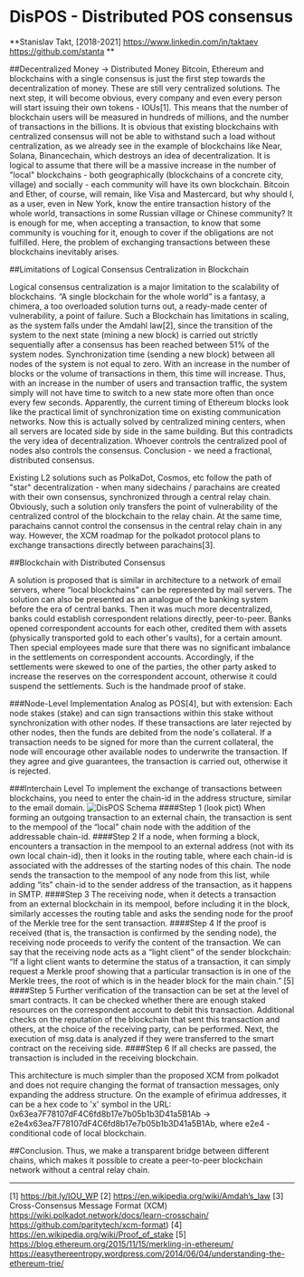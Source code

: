 # DisPOS -  Distributed  POS  consensus
**Stanislav Takt, [2018-2021]
https://www.linkedin.com/in/taktaev
https://github.com/stanta   **

##Decentralized Money -> Distributed Money
Bitcoin, Ethereum and blockchains with a single consensus is just the first step towards the decentralization of money. These are still very centralized solutions. The next step, it will become obvious, every company and even every person will start issuing their own tokens - IOUs[1]. This means that the number of blockchain users will be measured in hundreds of millions, and the number of transactions in the billions. It is obvious that existing blockchains with centralized consensus will not be able to withstand such a load without centralization, as we already see in the example of blockchains like Near, Solana, Binancechain, which destroys an idea of ​​​​decentralization. It is logical to assume that there will be a massive increase in the number of "local" blockchains - both geographically (blockchains of a concrete city, village) and socially - each community will have its own blockchain.
Bitcoin and Ether, of course, will remain, like Visa and Mastercard, but why should I, as a user, even in New York, know the entire transaction history of the whole world, transactions in some Russian village or Chinese community? It is enough for me, when accepting a transaction, to know that some community is vouching for it, enough to cover if the obligations are not fulfilled.
Here, the problem of exchanging transactions between these blockchains inevitably arises.

##Limitations of Logical Consensus Centralization in Blockchain

Logical consensus centralization is a major limitation to the scalability of blockchains. “A single blockchain for the whole world” is a fantasy, a chimera, a too overloaded solution turns out, a ready-made center of vulnerability, a point of failure.
Such a Blockchain has limitations in scaling, as the system falls under the Amdahl law[2], since the transition of the system to the next state (mining a new block) is carried out strictly sequentially after a consensus has been reached between 51% of the system nodes. Synchronization time (sending a new block) between all nodes of the system is not equal to zero. With an increase in the number of blocks or the volume of transactions in them, this time will increase. Thus, with an increase in the number of users and transaction traffic, the system simply will not have time to switch to a new state more often than once every few seconds. Apparently, the current timing of Ethereum blocks look like the practical limit of synchronization time on existing communication networks.
 Now this is actually solved by centralized mining centers, when all servers are located side by side in the same building. But this contradicts the very idea of ​​decentralization. Whoever controls the centralized pool of nodes also controls the consensus.
Conclusion - we need a fractional, distributed consensus.


Existing L2 solutions such as PolkaDot, Cosmos, etc follow the path of "star" decentralization - when many sidechains / parachains are created with their own consensus, synchronized through a central relay chain. Obviously, such a solution only transfers the point of vulnerability of the centralized control of the blockchain to the relay chain. At the same time, parachains cannot control the consensus in the central relay chain in any way.
However, the XCM roadmap for the polkadot protocol plans to exchange transactions directly between parachains[3]. 

##Blockchain with Distributed Consensus 

A solution is proposed that is similar in architecture to a network of email servers, where “local blockchains” can be represented by mail servers. 
The solution can also be presented as an analogue of the banking system before the era of central banks. Then it was much more decentralized, banks could establish correspondent relations directly, peer-to-peer. Banks opened correspondent accounts for each other, credited them with assets (physically transported gold to each other's vaults), for a certain amount. Then special employees made sure that there was no significant imbalance in the settlements on correspondent accounts. Accordingly, if the settlements were skewed to one of the parties, the other party asked to increase the reserves on the correspondent account, otherwise it could suspend the settlements. Such is the handmade proof of stake. 


###Node-Level Implementation
Analog as POS[4], but with extension: Each node stakes (stake) and can sign transactions within this stake without synchronization with other nodes. If these transactions are later rejected by other nodes, then the funds are debited from the node's collateral.
If a transaction needs to be signed for more than the current collateral, the node will encourage other available nodes to underwrite the transaction. If they agree and give guarantees, the transaction is carried out, otherwise it is rejected.

###Interchain  Level
To implement the exchange of transactions between blockchains, you need to enter the chain-id in the address structure, similar to the email domain.
![DisPOS Schema](https://github.com/stanta/dispos/blob/main/DisPOS.jpg?raw=true)
####Step 1 (look pict)
When forming an outgoing transaction to an external chain, the transaction is sent to the mempool of the “local” chain node with the addition of the addressable chain-id.
####Step 2
If a node, when forming a block, encounters a transaction in the mempool to an external address (not with its own local chain-id), then it looks in the routing table, where each chain-id is associated with the addresses of the starting nodes of this chain. The node sends the transaction to the mempool of any node from this list, while adding “its” chain-id to the sender address of the transaction, as it happens in SMTP.
####Step 3
The receiving node, when it detects a transaction from an external blockchain in its mempool, before including it in the block, similarly accesses the routing table and asks the sending node for the proof of the Merkle tree for the sent transaction. 
####Step 4
If the proof is received (that is, the transaction is confirmed by the sending node), the receiving node proceeds to verify the content of the transaction.
We can say that the receiving node acts as a “light client” of the sender blockchain: “If a light client wants to determine the status of a transaction, it can simply request a Merkle proof showing that a particular transaction is in one of the Merkle trees, the root of which is in the header block for the main chain.” [5]
####Step 5
Further verification of the transaction can be set at the level of smart contracts. It can be checked whether there are enough staked resources on the correspondent account to debit this transaction. Additional checks on the reputation of the blockchain that sent this transaction and others, at the choice of the receiving party, can be performed.
Next, the execution of msg.data is analyzed if they were transferred to the smart contract on the receiving side. 
####Step 6
If all checks are passed, the transaction is included in the receiving blockchain.
  

This architecture is much simpler than the proposed XCM from polkadot and does not require changing the format of transaction messages, only expanding the address structure. On the example of efirimua addresses, it can be a hex code to 'x' symbol in the URL: 0x63ea7F78107dF4C6fd8b17e7b05b1b3D41a5B1Ab -> e2e4x63ea7F78107dF4C6fd8b17e7b05b1b3D41a5B1Ab, where e2e4 - conditional code of local blockchain.

##Conclusion.
Thus, we make a transparent bridge between different chains, which makes it possible to create a peer-to-peer blockchain network without a central relay chain. 




________________
[1] https://bit.ly/IOU_WP
[2] https://en.wikipedia.org/wiki/Amdah’s_law 
[3] Cross-Consensus Message Format (XCM) https://wiki.polkadot.network/docs/learn-crosschain/ 
https://github.com/paritytech/xcm-format)
[4] https://en.wikipedia.org/wiki/Proof_of_stake 
[5] https://blog.ethereum.org/2015/11/15/merkling-in-ethereum/ 
https://easythereentropy.wordpress.com/2014/06/04/understanding-the-ethereum-trie/
